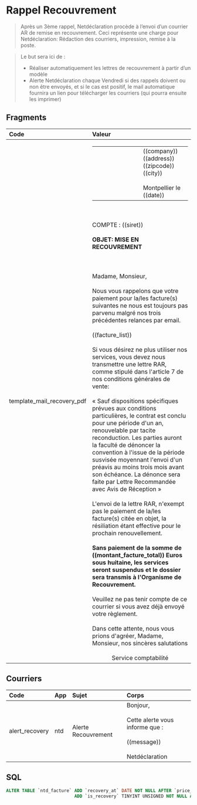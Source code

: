 # Rappel Recouvrement

> Après un 3ème rappel, Netdéclaration procède à l’envoi d’un courrier AR de remise en recouvrement.
> Ceci représente une charge pour Netdéclaration: Rédaction des courriers,
> impression, remise à la poste.

> Le but sera ici de :
> - Réaliser automatiquement les lettres de recouvrement à partir d’un modèle
> - Alerte Netdéclaration chaque Vendredi si des rappels doivent ou non être envoyés, et si le cas est positif, le mail automatique fournira un lien pour télécharger les courriers (qui pourra ensuite les imprimer)


<div class="page-break"></div>

## Fragments

| Code | Valeur |
| :------------- | :------------- |
| template_mail_recovery_pdf | <table class="fixed" style="width:100%"><tbody><tr><td style="width: 50%;"><br></td><td style="width: 50%;">((company))<br>((address))<br>((zipcode)) ((city))<br><br>Montpellier le ((date))</td></tr></tbody></table><br><br>COMPTE : ((siret))<br><br><strong>OBJET: MISE EN RECOUVREMENT<br></strong><strong><br></strong><br><br>Madame, Monsieur,<br><br>Nous vous rappelons que votre paiement pour la/les facture(s) suivantes ne nous est toujours pas parvenu malgré nos trois précédentes relances par email.<br><br>((facture_list))<br><br>Si vous désirez ne plus utiliser nos services, vous devez nous transmettre une lettre RAR, comme stipulé dans l'article 7 de nos conditions générales de vente:<br><br>« Sauf dispositions spécifiques prévues aux conditions particulières, le contrat est conclu pour une période d'un an, renouvelable par tacite reconduction. Les parties auront la faculté de dénoncer la convention à l'issue de la période susvisée moyennant l'envoi d'un préavis au moins trois mois avant son échéance. La dénonce sera faite par Lettre Recommandée avec Avis de Réception »<br><br>L'envoi de la lettre RAR, n'exempt pas le paiement de la/les facture(s) citée en objet, la résiliation étant effective pour le prochain renouvellement.<br><br><strong>Sans paiement de la somme de ((montant_facture_total)) Euros sous huitaine, les services seront suspendus et le dossier sera transmis à l'Organisme de Recouvrement.</strong><br><br>Veuillez ne pas tenir compte de ce courrier si vous avez déjà envoyé votre règlement.<br><br>Dans cette attente, nous vous prions d'agréer, Madame, Monsieur, nos sincères salutations<br><br><div align="center">Service comptabilité</div> |


<div class="page-break"></div>

## Courriers

| Code | App | Sujet | Corps |
| :------------- | :------------- | :------------- | :------------- |
| alert_recovery | ntd | Alerte Recouvrement | Bonjour,<br><br>Cette alerte vous informe que :<br><br>((message))<br><br>Netdéclaration |


<div class="page-break"></div>

## SQL

```sql
ALTER TABLE `ntd_facture` ADD `recovery_at` DATE NOT NULL AFTER `price_ttc`,
                          ADD `is_recovery` TINYINT UNSIGNED NOT NULL AFTER `data_reglement`;
```
